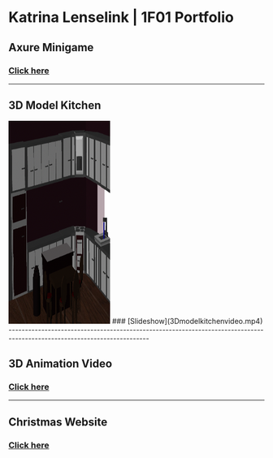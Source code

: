 # Katrina Lenselink | 1F01 Portfolio

## Axure Minigame 
### [Click here](http://127.0.0.1:32767/14.28.11/shadow_start_page.html) 

-------------------------------------------------------------------------------------------------------------------------

## 3D Model Kitchen 
<img src="images/Kitchen_View_2.png" width="200" height="400">
### [Slideshow](3Dmodelkitchenvideo.mp4)
-------------------------------------------------------------------------------------------------------------------------

## 3D Animation Video 
### [Click here](LegoVideo/3Dvideo.html)

-------------------------------------------------------------------------------------------------------------------------
## Christmas Website 
### [Click here](FinalWebsiteAssignment-master/MainPage.html)
